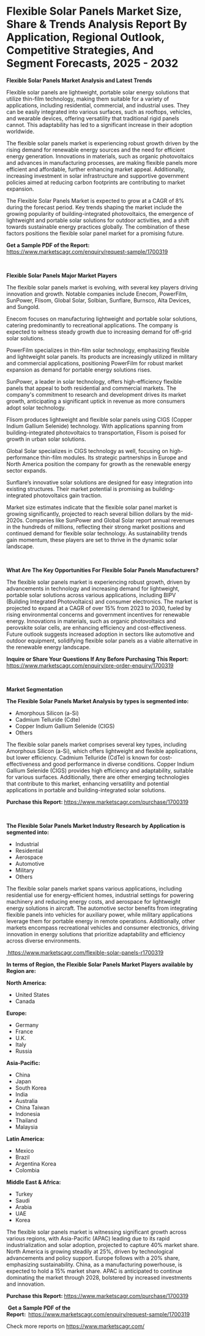 <p><h1>Flexible Solar Panels Market Size, Share & Trends Analysis Report By Application, Regional Outlook, Competitive Strategies, And Segment Forecasts, 2025 - 2032</h1></p><p><strong>Flexible Solar Panels Market Analysis and Latest Trends</strong></p>
<p><p>Flexible solar panels are lightweight, portable solar energy solutions that utilize thin-film technology, making them suitable for a variety of applications, including residential, commercial, and industrial uses. They can be easily integrated into various surfaces, such as rooftops, vehicles, and wearable devices, offering versatility that traditional rigid panels cannot. This adaptability has led to a significant increase in their adoption worldwide.</p><p>The flexible solar panels market is experiencing robust growth driven by the rising demand for renewable energy sources and the need for efficient energy generation. Innovations in materials, such as organic photovoltaics and advances in manufacturing processes, are making flexible panels more efficient and affordable, further enhancing market appeal. Additionally, increasing investment in solar infrastructure and supportive government policies aimed at reducing carbon footprints are contributing to market expansion.</p><p>The Flexible Solar Panels Market is expected to grow at a CAGR of 8% during the forecast period. Key trends shaping the market include the growing popularity of building-integrated photovoltaics, the emergence of lightweight and portable solar solutions for outdoor activities, and a shift towards sustainable energy practices globally. The combination of these factors positions the flexible solar panel market for a promising future.</p></p>
<p><strong>Get a Sample PDF of the Report:&nbsp;</strong> <a href="https://www.marketscagr.com/enquiry/request-sample/1700319?utm_campaign=1920&utm_medium=2&utm_source=Github&utm_content=ia&utm_term=09012025&utm_id=flexible-solar-panels">https://www.marketscagr.com/enquiry/request-sample/1700319</a></p>
<p>&nbsp;</p>
<p><strong>Flexible Solar Panels Major Market Players</strong></p>
<p><p>The flexible solar panels market is evolving, with several key players driving innovation and growth. Notable companies include Enecom, PowerFilm, SunPower, Flisom, Global Solar, Solbian, Sunflare, Burnsco, Alta Devices, and Sungold. </p><p>Enecom focuses on manufacturing lightweight and portable solar solutions, catering predominantly to recreational applications. The company is expected to witness steady growth due to increasing demand for off-grid solar solutions.</p><p>PowerFilm specializes in thin-film solar technology, emphasizing flexible and lightweight solar panels. Its products are increasingly utilized in military and commercial applications, positioning PowerFilm for robust market expansion as demand for portable energy solutions rises.</p><p>SunPower, a leader in solar technology, offers high-efficiency flexible panels that appeal to both residential and commercial markets. The company's commitment to research and development drives its market growth, anticipating a significant uptick in revenue as more consumers adopt solar technology.</p><p>Flisom produces lightweight and flexible solar panels using CIGS (Copper Indium Gallium Selenide) technology. With applications spanning from building-integrated photovoltaics to transportation, Flisom is poised for growth in urban solar solutions.</p><p>Global Solar specializes in CIGS technology as well, focusing on high-performance thin-film modules. Its strategic partnerships in Europe and North America position the company for growth as the renewable energy sector expands.</p><p>Sunflare’s innovative solar solutions are designed for easy integration into existing structures. Their market potential is promising as building-integrated photovoltaics gain traction.</p><p>Market size estimates indicate that the flexible solar panel market is growing significantly, projected to reach several billion dollars by the mid-2020s. Companies like SunPower and Global Solar report annual revenues in the hundreds of millions, reflecting their strong market positions and continued demand for flexible solar technology. As sustainability trends gain momentum, these players are set to thrive in the dynamic solar landscape.</p></p>
<p>&nbsp;</p>
<p><strong>What Are The Key Opportunities For Flexible Solar Panels Manufacturers?</strong></p>
<p><p>The flexible solar panels market is experiencing robust growth, driven by advancements in technology and increasing demand for lightweight, portable solar solutions across various applications, including BIPV (Building Integrated Photovoltaics) and consumer electronics. The market is projected to expand at a CAGR of over 15% from 2023 to 2030, fueled by rising environmental concerns and government incentives for renewable energy. Innovations in materials, such as organic photovoltaics and perovskite solar cells, are enhancing efficiency and cost-effectiveness. Future outlook suggests increased adoption in sectors like automotive and outdoor equipment, solidifying flexible solar panels as a viable alternative in the renewable energy landscape.</p></p>
<p><strong>Inquire or Share Your Questions If Any Before Purchasing This Report:</strong> <a href="https://www.marketscagr.com/enquiry/pre-order-enquiry/1700319?utm_campaign=1920&utm_medium=2&utm_source=Github&utm_content=ia&utm_term=09012025&utm_id=flexible-solar-panels">https://www.marketscagr.com/enquiry/pre-order-enquiry/1700319</a></p>
<p>&nbsp;</p>
<p><strong>Market Segmentation</strong></p>
<p><strong>The Flexible Solar Panels Market Analysis by types is segmented into:</strong></p>
<p><ul><li>Amorphous Silicon (a-Si)</li><li>Cadmium Telluride (Cdte)</li><li>Copper Indium Gallium Selenide (CIGS)</li><li>Others</li></ul></p>
<p><p>The flexible solar panels market comprises several key types, including Amorphous Silicon (a-Si), which offers lightweight and flexible applications, but lower efficiency. Cadmium Telluride (CdTe) is known for cost-effectiveness and good performance in diverse conditions. Copper Indium Gallium Selenide (CIGS) provides high efficiency and adaptability, suitable for various surfaces. Additionally, there are other emerging technologies that contribute to this market, enhancing versatility and potential applications in portable and building-integrated solar solutions.</p></p>
<p><strong>Purchase this Report:&nbsp;</strong><a href="https://www.marketscagr.com/purchase/1700319?utm_campaign=1920&utm_medium=2&utm_source=Github&utm_content=ia&utm_term=09012025&utm_id=flexible-solar-panels">https://www.marketscagr.com/purchase/1700319</a></p>
<p>&nbsp;</p>
<p><strong>The Flexible Solar Panels Market Industry Research by Application is segmented into:</strong></p>
<p><ul><li>Industrial</li><li>Residential</li><li>Aerospace</li><li>Automotive</li><li>Military</li><li>Others</li></ul></p>
<p><p>The flexible solar panels market spans various applications, including residential use for energy-efficient homes, industrial settings for powering machinery and reducing energy costs, and aerospace for lightweight energy solutions in aircraft. The automotive sector benefits from integrating flexible panels into vehicles for auxiliary power, while military applications leverage them for portable energy in remote operations. Additionally, other markets encompass recreational vehicles and consumer electronics, driving innovation in energy solutions that prioritize adaptability and efficiency across diverse environments.</p></p>
<p><a href="https://www.marketscagr.com/flexible-solar-panels-r1700319?utm_campaign=1920&utm_medium=2&utm_source=Github&utm_content=ia&utm_term=09012025&utm_id=flexible-solar-panels">&nbsp;https://www.marketscagr.com/flexible-solar-panels-r1700319</a></p>
<p><strong>In terms of Region, the Flexible Solar Panels Market Players available by Region are:</strong></p>
<p>
    <p> <strong> North America: </strong>
        <ul>
            <li>United States</li>
            <li>Canada</li>
        </ul>
        </p> 
    <p> <strong> Europe: </strong>
        <ul>
            <li>Germany</li>
            <li>France</li>
            <li>U.K.</li>
            <li>Italy</li>
            <li>Russia</li>
        </ul>
        </p> 
    <p> <strong> Asia-Pacific: </strong>
        <ul>
            <li>China</li>
            <li>Japan</li>
            <li>South Korea</li>
            <li>India</li>
            <li>Australia</li>
            <li>China Taiwan</li>
            <li>Indonesia</li>
            <li>Thailand</li>
            <li>Malaysia</li>
        </ul>
        </p> 
    <p> <strong> Latin America: </strong>
        <ul>
            <li>Mexico</li>
            <li>Brazil</li>
            <li>Argentina Korea</li>
            <li>Colombia</li>
        </ul>
        </p> 
    <p> <strong> Middle East & Africa: </strong>
        <ul>
            <li>Turkey</li>
            <li>Saudi</li>
            <li>Arabia</li>
            <li>UAE</li>
            <li>Korea</li>
        </ul>
    </p>
    </p>
<p><p>The flexible solar panels market is witnessing significant growth across various regions, with Asia-Pacific (APAC) leading due to its rapid industrialization and solar adoption, projected to capture 40% market share. North America is growing steadily at 25%, driven by technological advancements and policy support. Europe follows with a 20% share, emphasizing sustainability. China, as a manufacturing powerhouse, is expected to hold a 15% market share. APAC is anticipated to continue dominating the market through 2028, bolstered by increased investments and innovation.</p></p>
<p><strong>Purchase this Report: </strong><a href="https://www.marketscagr.com/purchase/1700319?utm_campaign=1920&utm_medium=2&utm_source=Github&utm_content=ia&utm_term=09012025&utm_id=flexible-solar-panels">https://www.marketscagr.com/purchase/1700319</a></p>
<p>&nbsp;<strong>Get a Sample PDF of the Report:&nbsp;&nbsp;</strong><a href="https://www.marketscagr.com/enquiry/request-sample/1700319?utm_campaign=1920&utm_medium=2&utm_source=Github&utm_content=ia&utm_term=09012025&utm_id=flexible-solar-panels">https://www.marketscagr.com/enquiry/request-sample/1700319</a></p>
<p><strong></strong></p>
<p>Check more reports on <a href="https://www.marketscagr.com/?utm_campaign=1920&utm_medium=2&utm_source=Github&utm_content=ia&utm_term=09012025&utm_id=flexible-solar-panels">https://www.marketscagr.com/</a></p>